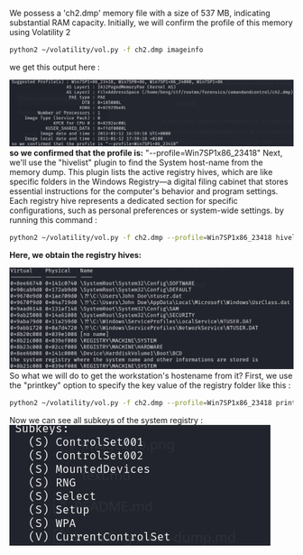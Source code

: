 We possess a 'ch2.dmp' memory file with a size of 537 MB, indicating substantial RAM capacity. Initially, we will confirm the profile of this memory using Volatility 2
```bash
python2 ~/volatility/vol.py -f ch2.dmp imageinfo
```
we get this output here :

![imageinfo](screens/imageinfo.png)
**so we confirmed that the profile is:** "--profile=Win7SP1x86_23418"
Next, we'll use the "hivelist" plugin to find the System host-name from the memory dump. This plugin lists the active registry hives, which are like specific folders in the Windows Registry—a digital filing cabinet that stores essential instructions for the computer's behavior and program settings. Each registry hive represents a dedicated section for specific configurations, such as personal preferences or system-wide settings.
by running this command : 

```bash
python2 ~/volatility/vol.py -f ch2.dmp --profile=Win7SP1x86_23418 hivelist
```
**Here, we obtain the registry hives:**

![hives](screens/hives.png)
So what we will do to get the workstation's hostename from it?
First, we use the "printkey" option to specify the key value of the registry folder like this :
```bash
python2 ~/volatility/vol.py -f ch2.dmp --profile=Win7SP1x86_23418 printkey -o 0x8b21c008
```
Now we can see all subkeys of the system registry :
![subkey1](screens/subkey1.png)



